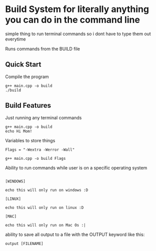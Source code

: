# Build System for literally anything you can do in the command line

simple thing to run terminal commands so i dont have to type them out everytime

Runs commands from the BUILD file



## Quick Start

Compile the program

```console
g++ main.cpp -o build
./build
```



## Build Features

Just running any terminal commands 

```shell
g++ main.cpp -o build 
echo Hi Mom!
```

Variables to store things

```shell
Flags = "-Wextra -Werror -Wall"

g++ main.cpp -o build Flags
``` 

Ability to run commands while user is on a specific operating system

```shell

[WINDOWS]

echo this will only run on windows :D

[LINUX]

echo this will only run on linux :D

[MAC]

echo this will only run on Mac Os :|
```

ability to save all output to a file with the OUTPUT keyword like this:

```shell
output [FILENAME]
```


